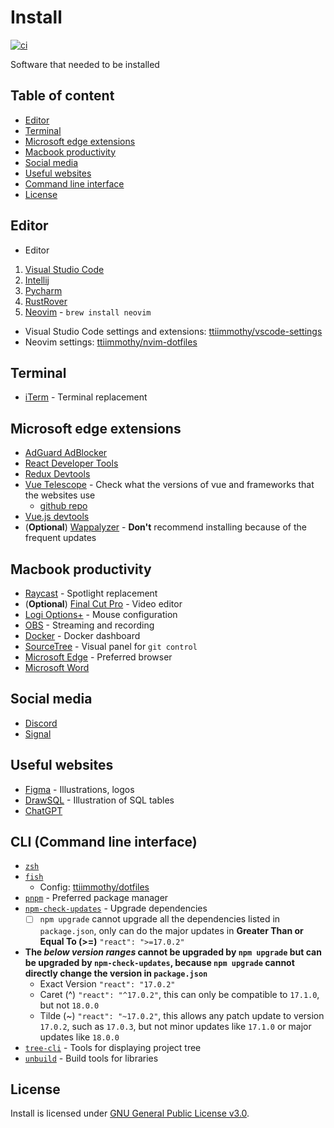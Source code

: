 # Install
[![ci](https://github.com/ttiimmothy/install/actions/workflows/ci.yml/badge.svg)](https://github.com/ttiimmothy/Install/actions/workflows/ci.yml)

Software that needed to be installed

## Table of content

- [Editor](#editor)
- [Terminal](#terminal)
- [Microsoft edge extensions](#microsoft-edge-extensions)
- [Macbook productivity](#macbook-productivity)
- [Social media](#social-media)
- [Useful websites](#useful-websites)
- [Command line interface](#cli-command-line-interface)
- [License](#license)

## Editor

- Editor

1. [Visual Studio Code](https://code.visualstudio.com/)
1. [Intellij](https://www.jetbrains.com/idea/download/?section=mac)
1. [Pycharm](https://www.jetbrains.com/pycharm/download/?section=mac)
1. [RustRover](https://www.jetbrains.com/rust/nextversion/)
1. [Neovim](https://github.com/neovim/neovim) - `brew install neovim`

- Visual Studio Code settings and extensions: [ttiimmothy/vscode-settings](https://github.com/ttiimmothy/vscode-settings)
- Neovim settings: [ttiimmothy/nvim-dotfiles](https://github.com/ttiimmothy/dotfiles/tree/main/.config/nvim)

## Terminal

- [iTerm](https://iterm2.com/) - Terminal replacement

## Microsoft edge extensions

- [AdGuard AdBlocker](https://microsoftedge.microsoft.com/addons/detail/adguard-adblocker/pdffkfellgipmhklpdmokmckkkfcopbh)
- [React Developer Tools](https://microsoftedge.microsoft.com/addons/detail/react-developer-tools/gpphkfbcpidddadnkolkpfckpihlkkil)
- [Redux Devtools](https://microsoftedge.microsoft.com/addons/detail/redux-devtools/nnkgneoiohoecpdiaponcejilbhhikei)
- [Vue Telescope](https://microsoftedge.microsoft.com/addons/detail/vue-telescope/icgcillpgelpleniodgkmohgdmeogodl) - Check what the versions of vue and frameworks that the websites use
  - [github repo](https://github.com/nuxtlabs/vue-telescope-analyzer)
- [Vue.js devtools](https://microsoftedge.microsoft.com/addons/detail/vuejs-devtools/olofadcdnkkjdfgjcmjaadnlehnnihnl)
- (**Optional**) [Wappalyzer](https://microsoftedge.microsoft.com/addons/detail/wappalyzer-technology-p/mnbndgmknlpdjdnjfmfcdjoegcckoikn) - **Don't** recommend installing because of the frequent updates

## Macbook productivity

- [Raycast](https://raycast.com/) - Spotlight replacement
- (**Optional**) [Final Cut Pro](https://www.apple.com/ca/final-cut-pro/) - Video editor
- [Logi Options+](https://www.logitech.com/en-us/software/options.html) - Mouse configuration
- [OBS](https://obsproject.com/) - Streaming and recording
- [Docker](https://docs.docker.com/desktop/install/mac-install/) - Docker dashboard
- [SourceTree](https://www.sourcetreeapp.com/) - Visual panel for `git control`
- [Microsoft Edge](https://www.microsoft.com/en-us/edge?ep=198&form=MA13L7&es=40) - Preferred browser
- [Microsoft Word](https://www.microsoft.com/en-us/microsoft-365/download-office)

## Social media

- [Discord](https://discord.com/)
- [Signal](https://signal.org/download/)

## Useful websites

- [Figma](https://www.figma.com/) - Illustrations, logos
- [DrawSQL](https://drawsql.app/diagrams) - Illustration of SQL tables
- [ChatGPT](https://chat.openai.com/)

## CLI (Command line interface)

- [`zsh`](https://zsh.org/)
- [`fish`](https://fishshell.com/)
  - Config: [ttiimmothy/dotfiles](https://github.com/ttiimmothy/dotfiles)
- [`pnpm`](https://pnpm.io/) - Preferred package manager
- [`npm-check-updates`](https://github.com/raineorshine/npm-check-updates) - Upgrade dependencies
  - [ ] `npm upgrade` cannot upgrade all the dependencies listed in `package.json`, only can do the major updates in **Greater Than or Equal To (>=)** `"react": ">=17.0.2"`
- **The *below version ranges* cannot be upgraded by `npm upgrade` but can be upgraded by `npm-check-updates`, because `npm upgrade` cannot directly change the version in `package.json`**
  - Exact Version
  `"react": "17.0.2"`
  - Caret (^)
  `"react": "^17.0.2"`, this can only be compatible to `17.1.0`, but not `18.0.0`
  - Tilde (~)
  `"react": "~17.0.2"`, this allows any patch update to version `17.0.2`, such as `17.0.3`, but not minor updates like `17.1.0` or major updates like `18.0.0`
- [`tree-cli`](https://github.com/MrRaindrop/tree-cli) - Tools for displaying project tree
- [`unbuild`](https://github.com/unjs/unbuild) - Build tools for libraries

## License

Install is licensed under [GNU General Public License v3.0](LICENSE).